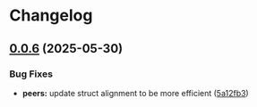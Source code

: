 # Changelog

## [0.0.6](https://github.com/DropMorePackets/haproxy-go/compare/v0.0.5...v0.0.6) (2025-05-30)


### Bug Fixes

* **peers:** update struct alignment to be more efficient ([5a12fb3](https://github.com/DropMorePackets/haproxy-go/commit/5a12fb36a131076baf277deee278f0a8a5894a3b))
